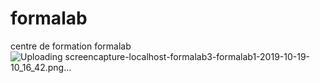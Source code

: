 # formalab
centre de formation formalab
![Uploading screencapture-localhost-formalab3-formalab1-2019-10-19-10_16_42.png…]()
